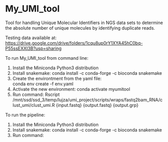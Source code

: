 # My_UMI_tool
Tool for handling Unique Molecular Identifiers in NGS data sets to determine the absolute number of unique molecules by identifying duplicate reads.

Testing data available at: https://drive.google.com/drive/folders/1cqu8up0rY1XYA45hC0bq-P55ssEXXI3B?usp=sharing


To run My_UMI_tool from command line:
  1. Install the Miniconda Python3 distribution
  2. Install snakemake:
	    conda install -c conda-forge -c bioconda snakemake
  3. Create the environtment from the yaml file:		
	    conda env create -f env.yaml
  4. Activate the new environment:
	    conda activate myumitool
  5. Run command:
	    Rscript /mnt/ssd/ssd_3/temp/lujza/umi_project/scripts/wraps/fastq2bam_RNA/clust_umi/clust_umi.R {input.fastq} {output.fastq} {output.grp}
    

To run the pipeline:
  1. Install the Miniconda Python3 distribution
  2. Install snakemake:
	    conda install -c conda-forge -c bioconda snakemake
  3. Run command:

